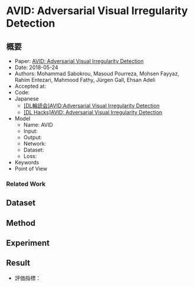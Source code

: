 # AVID: Adversarial Visual Irregularity Detection


## 概要

* Paper: [AVID: Adversarial Visual Irregularity Detection](https://arxiv.org/abs/1805.09521)
* Date: 2018-05-24
* Authors: Mohammad Sabokrou, Masoud Pourreza, Mohsen Fayyaz, Rahim Entezari, Mahmood Fathy, Jürgen Gall, Ehsan Adeli
* Accepted at:
* Code:
* Japanese
    * [[DL輪読会]AVID:Adversarial Visual Irregularity Detection](https://www.slideshare.net/DeepLearningJP2016/dlavidadversarial-visual-irregularity-detection)
    * [[DL Hacks]AVID: Adversarial Visual Irregularity Detection](https://www.slideshare.net/DeepLearningJP2016/dl-hacksavid-adversarial-visual-irregularity-detection)
* Model
    * Name: AVID
    * Input:
    * Output:
    * Network:
    * Dataset:
    * Loss:
* Keywords
* Point of View




### Related Work



## Dataset



## Method



## Experiment




## Result

* 評価指標：
